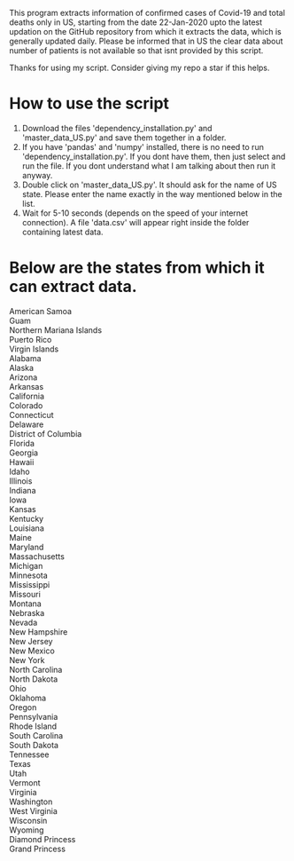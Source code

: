 This program extracts information of confirmed cases of Covid-19 and total deaths only in US, starting from the date 22-Jan-2020
upto the latest updation on the GitHub repository from which it extracts the data, which is generally updated daily. Please be 
informed that in US the clear data about number of patients is not available so that isnt provided by this script.
        
Thanks for using my script. Consider giving my repo a star if this helps.

# How to use the script

1. Download the files 'dependency_installation.py' and 'master_data_US.py' and save them together in a folder.
2. If you have 'pandas' and 'numpy' installed, there is no need to run 'dependency_installation.py'. If you dont have them, then just select and run the file. If you dont understand what I am talking about then run it anyway.
3. Double click on 'master_data_US.py'. It should ask for the name of US state. Please enter the name exactly in the way mentioned below in the list.
4. Wait for 5-10 seconds (depends on the speed of your internet connection). A file 'data.csv' will appear right inside the folder containing latest data.

# Below are the states from which it can extract data.

American Samoa   
Guam  
Northern Mariana Islands  
Puerto Rico  
Virgin Islands  
Alabama  
Alaska  
Arizona  
Arkansas  
California  
Colorado  
Connecticut  
Delaware  
District of Columbia  
Florida  
Georgia  
Hawaii  
Idaho  
Illinois  
Indiana  
Iowa  
Kansas  
Kentucky  
Louisiana  
Maine  
Maryland  
Massachusetts  
Michigan  
Minnesota  
Mississippi  
Missouri  
Montana  
Nebraska  
Nevada  
New Hampshire  
New Jersey  
New Mexico  
New York  
North Carolina  
North Dakota  
Ohio  
Oklahoma  
Oregon  
Pennsylvania  
Rhode Island  
South Carolina  
South Dakota  
Tennessee  
Texas  
Utah  
Vermont  
Virginia  
Washington  
West Virginia  
Wisconsin  
Wyoming  
Diamond Princess  
Grand Princess  
